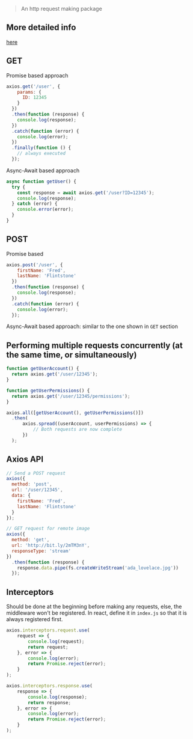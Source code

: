 > An http request making package

## More detailed info
[here](https://www.npmjs.com/package/axios)

## GET

Promise based approach
```js
axios.get('/user', {
    params: {
      ID: 12345
    }
  })
  .then(function (response) {
    console.log(response);
  })
  .catch(function (error) {
    console.log(error);
  })
  .finally(function () {
    // always executed
  });  
```

Async-Await based approach
```js
async function getUser() {
  try {
    const response = await axios.get('/user?ID=12345');
    console.log(response);
  } catch (error) {
    console.error(error);
  }
}
```

## POST

Promise based
```js
axios.post('/user', {
    firstName: 'Fred',
    lastName: 'Flintstone'
  })
  .then(function (response) {
    console.log(response);
  })
  .catch(function (error) {
    console.log(error);
  });
```

Async-Await based approach: similar to the one shown in `GET` section

## Performing multiple requests concurrently (at the same time, or simultaneously)
```js
function getUserAccount() {
  return axios.get('/user/12345');
}

function getUserPermissions() {
  return axios.get('/user/12345/permissions');
}

axios.all([getUserAccount(), getUserPermissions()])
  .then(
      axios.spread((userAccount, userPermissions) => {
          // Both requests are now complete
      })
  );
```

## Axios API
```js
// Send a POST request
axios({
  method: 'post',
  url: '/user/12345',
  data: {
    firstName: 'Fred',
    lastName: 'Flintstone'
  }
});

// GET request for remote image
axios({
  method: 'get',
  url: 'http://bit.ly/2mTM3nY',
  responseType: 'stream'
})
  .then(function (response) {
    response.data.pipe(fs.createWriteStream('ada_lovelace.jpg'))
  });
```

## Interceptors
Should be done at the beginning before making any requests, else, the middleware won't
be registered. In react, define it in `index.js` so that it is always registered first.
```js
axios.interceptors.request.use(
    request => {
        console.log(request);
        return request;
    }, error => {
        console.log(error);
        return Promise.reject(error);
    }
);

axios.interceptors.response.use(
    response => {
        console.log(response);
        return response;
    }, error => {
        console.log(error);
        return Promise.reject(error);
    }
);
```
